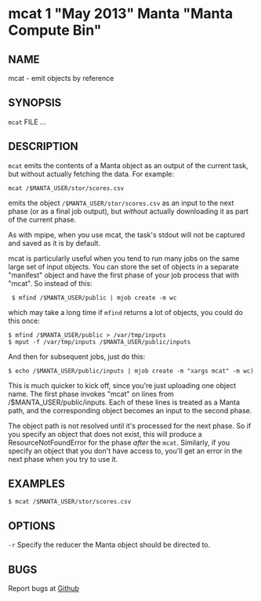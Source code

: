 mcat 1 "May 2013" Manta "Manta Compute Bin"
============================================

NAME
----

mcat - emit objects by reference

SYNOPSIS
--------

`mcat` FILE ...

DESCRIPTION
-----------

`mcat` emits the contents of a Manta object as an output of the current task,
but without actually fetching the data.  For example:

    mcat /$MANTA_USER/stor/scores.csv

emits the object `/$MANTA_USER/stor/scores.csv` as an input to the next phase
(or as a final job output), but *without* actually downloading it as part of the
current phase.

As with mpipe, when you use mcat, the task's stdout will not be captured and
saved as it is by default.

mcat is particularly useful when you tend to run many jobs on the same large set
of input objects.  You can store the set of objects in a separate "manifest"
object and have the first phase of your job process that with "mcat".  So
instead of this:

     $ mfind /$MANTA_USER/public | mjob create -m wc

which may take a long time if `mfind` returns a lot of objects, you could do
this once:

    $ mfind /$MANTA_USER/public > /var/tmp/inputs
    $ mput -f /var/tmp/inputs /$MANTA_USER/public/inputs

And then for subsequent jobs, just do this:

    $ echo /$MANTA_USER/public/inputs | mjob create -m "xargs mcat" -m wc)

This is much quicker to kick off, since you're just uploading one object name.
The first phase invokes "mcat" on lines from /$MANTA_USER/public/inputs.  Each
of these lines is treated as a Manta path, and the corresponding object becomes
an input to the second phase.

The object path is not resolved until it's processed for the next phase.  So if
you specify an object that does not exist, this will produce a
ResourceNotFoundError for the phase *after* the `mcat`.  Similarly, if you
specify an object that you don't have access to, you'll get an error in the next
phase when you try to use it.

EXAMPLES
--------

    $ mcat /$MANTA_USER/stor/scores.csv

OPTIONS
-------

`-r`
  Specify the reducer the Manta object should be directed to.

BUGS
----

Report bugs at [Github](https://github.com/joyent/manta-compute-bin/issues)
